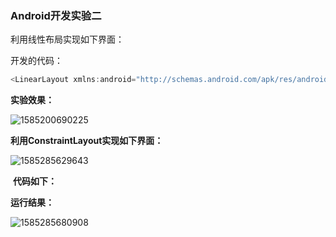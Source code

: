 ###                                           **Android开发实验二**

利用线性布局实现如下界面：

开发的代码：

```a
<LinearLayout xmlns:android="http://schemas.android.com/apk/res/android"    xmlns:tools="http://schemas.android.com/tools"    android:layout_width="match_parent"    android:layout_height="match_parent"    android:orientation="vertical"    android:paddingBottom="@dimen/activity_vertical_margin"    android:paddingLeft="@dimen/activity_horizontal_margin"    android:paddingRight="@dimen/activity_horizontal_margin"    android:paddingTop="@dimen/activity_vertical_margin"    tools:context=".MainActivity">    <LinearLayout        android:layout_width="fill_parent"        android:layout_height="100dp"        android:orientation="vertical">        <LinearLayout            android:layout_width="fill_parent"            android:layout_height="0dp"            android:layout_weight="1"            android:orientation="horizontal">            <LinearLayout                android:layout_width="0dp"                android:layout_height="fill_parent"                android:layout_weight="1">                <TextView                    android:layout_width="fill_parent"                    android:layout_height="fill_parent"                    android:text="One,One" />            </LinearLayout>            <LinearLayout                android:layout_width="0dp"                android:layout_height="fill_parent"                android:layout_weight="1">                <TextView                    android:layout_width="fill_parent"                    android:layout_height="fill_parent"                    android:text="One,two" />            </LinearLayout>            <LinearLayout                android:layout_width="0dp"                android:layout_height="fill_parent"                android:layout_weight="1">                <TextView                    android:layout_width="fill_parent"                    android:layout_height="fill_parent"                    android:text="One,Three" />            </LinearLayout>        </LinearLayout>        <LinearLayout            android:layout_width="fill_parent"            android:layout_height="0dp"            android:layout_weight="1"            android:orientation="horizontal">            <LinearLayout                android:layout_width="0dp"                android:layout_height="fill_parent"                android:layout_weight="1">                <TextView                    android:layout_width="fill_parent"                    android:layout_height="fill_parent"                    android:text="Two,One" />            </LinearLayout>            <LinearLayout                android:layout_width="0dp"                android:layout_height="fill_parent"                android:layout_weight="1">                <TextView                    android:layout_width="fill_parent"                    android:layout_height="fill_parent"                    android:text="Two,Two" />            </LinearLayout>            <LinearLayout                android:layout_width="0dp"                android:layout_height="fill_parent"                android:layout_weight="1">                <TextView                    android:layout_width="fill_parent"                    android:layout_height="fill_parent"                    android:text="Two,three" />            </LinearLayout>        </LinearLayout>        <LinearLayout            android:layout_width="fill_parent"            android:layout_height="0dp"            android:layout_weight="1"            android:orientation="horizontal">            <LinearLayout                android:layout_width="0dp"                android:layout_height="fill_parent"                android:layout_weight="1">                <TextView                    android:layout_width="fill_parent"                    android:layout_height="fill_parent"                    android:text="Three,One" />            </LinearLayout>            <LinearLayout                android:layout_width="0dp"                android:layout_height="fill_parent"                android:layout_weight="1">                <TextView                    android:layout_width="fill_parent"                    android:layout_height="fill_parent"                    android:text="Three,Two" />            </LinearLayout>            <LinearLayout                android:layout_width="0dp"                android:layout_height="fill_parent"                android:layout_weight="1">                <TextView                    android:layout_width="fill_parent"                    android:layout_height="fill_parent"                    android:text="Three,Three" />            </LinearLayout>        </LinearLayout>        <LinearLayout            android:layout_width="fill_parent"            android:layout_height="0dp"            android:layout_weight="1"            android:orientation="horizontal">            <LinearLayout                android:layout_width="0dp"                android:layout_height="fill_parent"                android:layout_weight="1">                <TextView                    android:layout_width="fill_parent"                    android:layout_height="fill_parent"                    android:text="Four,One" />            </LinearLayout>            <LinearLayout                android:layout_width="0dp"                android:layout_height="fill_parent"                android:layout_weight="1">                <TextView                    android:layout_width="fill_parent"                    android:layout_height="fill_parent"                    android:text="Four,Two" />            </LinearLayout>            <LinearLayout                android:layout_width="0dp"                android:layout_height="fill_parent"                android:layout_weight="1">                <TextView                    android:layout_width="fill_parent"                    android:layout_height="fill_parent"                    android:text="Four,Three" />            </LinearLayout>        </LinearLayout>    </LinearLayout></LinearLayout>
```

**实验效果：**

![1585200690225](C:\Users\hushaojie\AppData\Roaming\Typora\typora-user-images\1585200690225.png)

**利用ConstraintLayout实现如下界面：**

![1585285629643](C:\Users\hushaojie\AppData\Roaming\Typora\typora-user-images\1585285629643.png)

​    **代码如下：**

<?xml version="1.0" encoding="utf-8"?><androidx.constraintlayout.widget.ConstraintLayout xmlns:android="http://schemas.android.com/apk/res/android"    xmlns:app="http://schemas.android.com/apk/res-auto"    xmlns:tools="http://schemas.android.com/tools"    android:layout_width="match_parent"    android:layout_height="match_parent"    tools:context=".MainActivity">    <TextView        android:id="@+id/iv_view2"        android:layout_width="401dp"        android:layout_height="85dp"        android:layout_marginTop="216dp"        android:background="#FFCCCC"        android:scaleType="fitXY"        android:text="PINK"        app:layout_constraintLeft_toLeftOf="parent"        app:layout_constraintTop_toTopOf="parent" />    <TextView        android:id="@+id/iv_view_4"        android:layout_width="60dp"        android:layout_height="60dp"        android:layout_marginLeft="20dp"        android:layout_marginTop="120dp"        android:background="#00FF66"        android:scaleType="fitXY"        android:text="GREEN"        app:layout_constraintLeft_toRightOf="@id/iv_view"        app:layout_constraintTop_toTopOf="parent" />    <TextView        android:id="@+id/iv_view_"        android:layout_width="60dp"        android:layout_height="60dp"        android:layout_marginLeft="104dp"        android:layout_marginTop="120dp"        android:background="#0066FF"        android:scaleType="fitXY"        android:text="BLUE"        app:layout_constraintLeft_toRightOf="@id/iv_view"        app:layout_constraintTop_toTopOf="parent" />    <TextView        android:id="@+id/iv_view_5"        android:layout_width="60dp"        android:layout_height="60dp"        android:layout_marginLeft="184dp"        android:layout_marginTop="120dp"        android:background="#6600CC"        android:scaleType="fitXY"        android:text="INDIGO"        app:layout_constraintLeft_toRightOf="@id/iv_view"        app:layout_constraintTop_toTopOf="parent" />    <TextView        android:id="@+id/iv_view"        android:layout_width="60dp"        android:layout_height="60dp"        android:scaleType="fitXY"        app:layout_constraintLeft_toLeftOf="parent"        app:layout_constraintTop_toTopOf="parent"        android:layout_marginLeft="10dp"        android:layout_marginTop="10dp"        android:background="#CC3366"        android:text="RED"        />    <TextView        android:id="@+id/iv_view_2"        android:layout_width="60dp"        android:layout_height="60dp"        android:layout_marginLeft="104dp"        android:layout_marginTop="8dp"        android:background="#FFCC00"        android:scaleType="fitXY"        android:text="ORINGE"        app:layout_constraintLeft_toRightOf="@id/iv_view"        app:layout_constraintTop_toTopOf="parent" />    <TextView        android:id="@+id/iv_view_3"        android:layout_width="60dp"        android:layout_height="60dp"        android:scaleType="fitXY"        app:layout_constraintLeft_toRightOf="@id/iv_view_2"        app:layout_constraintTop_toTopOf="parent"        android:layout_marginLeft="90dp"        android:layout_marginTop="10dp"        android:background="#FFFF00"        android:text="YEllOW"        /></androidx.constraintlayout.widget.ConstraintLayout>

**运行结果：**

![1585285680908](C:\Users\hushaojie\AppData\Roaming\Typora\typora-user-images\1585285680908.png)

